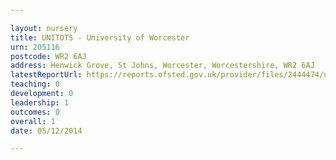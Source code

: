 ```yaml
---

layout: nursery
title: UNITOTS - University of Worcester
urn: 205116
postcode: WR2 6AJ
address: Henwick Grove, St Johns, Worcester, Worcestershire, WR2 6AJ
latestReportUrl: https://reports.ofsted.gov.uk/provider/files/2444474/urn/205116.pdf
teaching: 0
development: 0
leadership: 1
outcomes: 0
overall: 1
date: 05/12/2014

---
```

